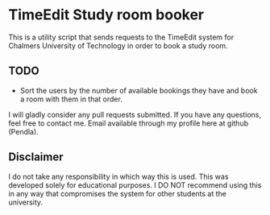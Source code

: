 # TimeEdit Study room booker
This is a utility script that sends requests to the TimeEdit system for Chalmers University of Technology in order to book a study room.

## TODO
* Sort the users by the number of available bookings they have and book a room with them in that order.

I will gladly consider any pull requests submitted. If you have any questions, feel free to contact me. Email available through my profile here at github (Pendla).

## Disclaimer
I do not take any responsibility in which way this is used. This was developed solely for educational purposes. I DO NOT recommend using
this in any way that compromises the system for other students at the university.
